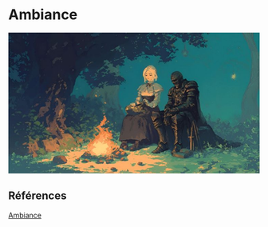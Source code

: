 # Ambiance

![moodboard](img/style.jpg)

## Références

[Ambiance](https://tim-montmorency.com/582523-gestion/#/contenus/2_scenarisation/30_ambiances/)
